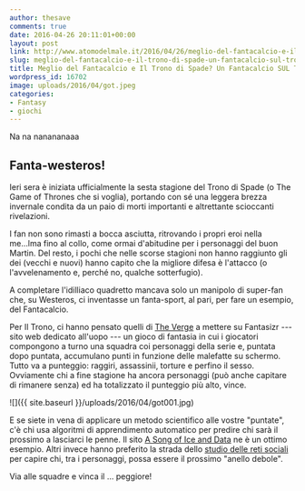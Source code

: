 ```yaml
---
author: thesave
comments: true
date: 2016-04-26 20:11:01+00:00
layout: post
link: http://www.atomodelmale.it/2016/04/26/meglio-del-fantacalcio-e-il-trono-di-spade-un-fantacalcio-sul-trono-di-spade/
slug: meglio-del-fantacalcio-e-il-trono-di-spade-un-fantacalcio-sul-trono-di-spade
title: Meglio del Fantacalcio e Il Trono di Spade? Un Fantacalcio SUL Trono di Spade!
wordpress_id: 16702
image: uploads/2016/04/got.jpeg
categories:
- Fantasy
- giochi
---
```


Na na nanananaaa

## Fanta-westeros!

Ieri sera è iniziata ufficialmente la sesta stagione del Trono di Spade (o The Game of Thrones che si voglia), portando con sé una leggera brezza invernale condita da un paio di morti importanti e altrettante scioccanti rivelazioni.

I fan non sono rimasti a bocca asciutta, ritrovando i propri eroi nella me...lma fino al collo, come ormai d'abitudine per i personaggi del buon Martin. Del resto, i pochi che nelle scorse stagioni non hanno raggiunto gli dei (vecchi e nuovi) hanno capito che la migliore difesa è l'attacco (o l'avvelenamento e, perché no, qualche sotterfugio).

A completare l'idilliaco quadretto mancava solo un manipolo di super-fan che, su Westeros, ci inventasse un fanta-sport, al pari, per fare un esempio, del Fantacalcio.

Per Il Trono, ci hanno pensato quelli di [The Verge](http://www.theverge.com/) a mettere su Fantasizr --- sito web dedicato all'uopo --- un gioco di fantasia in cui i giocatori compongono a turno una squadra coi personaggi della serie e, puntata dopo puntata, accumulano punti in funzione delle malefatte su schermo. Tutto va a punteggio: raggiri, assassinii, torture e perfino il sesso. Ovviamente chi a fine stagione ha ancora personaggi (può anche capitare di rimanere senza) ed ha totalizzato il punteggio più alto, vince.

![]({{ site.baseurl }}/uploads/2016/04/got001.jpg)

E se siete in vena di applicare un metodo scientifico alle vostre "puntate", c'è chi usa algoritmi di apprendimento automatico per predire chi sarà il prossimo a lasciarci le penne. Il sito [A Song of Ice and Data](https://got.show/) ne è un ottimo esempio. Altri invece hanno preferito la strada dello [studio delle reti sociali](http://www.maa.org/sites/default/files/pdf/Mathhorizons/NetworkofThrones%20%281%29.pdf) per capire chi, tra i personaggi, possa essere il prossimo "anello debole".

Via alle squadre e vinca il ... peggiore!
